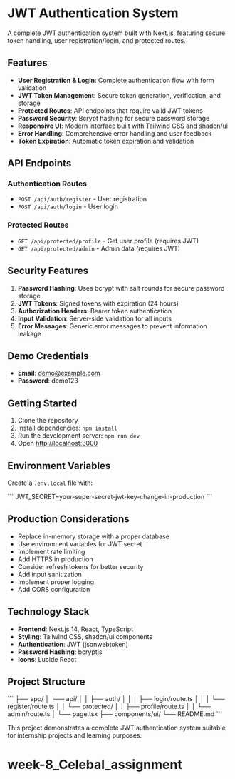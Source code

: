 # JWT Authentication System

A complete JWT authentication system built with Next.js, featuring secure token handling, user registration/login, and protected routes.

## Features

- **User Registration & Login**: Complete authentication flow with form validation
- **JWT Token Management**: Secure token generation, verification, and storage
- **Protected Routes**: API endpoints that require valid JWT tokens
- **Password Security**: Bcrypt hashing for secure password storage
- **Responsive UI**: Modern interface built with Tailwind CSS and shadcn/ui
- **Error Handling**: Comprehensive error handling and user feedback
- **Token Expiration**: Automatic token expiration and validation

## API Endpoints

### Authentication Routes
- `POST /api/auth/register` - User registration
- `POST /api/auth/login` - User login

### Protected Routes
- `GET /api/protected/profile` - Get user profile (requires JWT)
- `GET /api/protected/admin` - Admin data (requires JWT)

## Security Features

1. **Password Hashing**: Uses bcrypt with salt rounds for secure password storage
2. **JWT Tokens**: Signed tokens with expiration (24 hours)
3. **Authorization Headers**: Bearer token authentication
4. **Input Validation**: Server-side validation for all inputs
5. **Error Messages**: Generic error messages to prevent information leakage

## Demo Credentials

- **Email**: demo@example.com
- **Password**: demo123

## Getting Started

1. Clone the repository
2. Install dependencies: `npm install`
3. Run the development server: `npm run dev`
4. Open [http://localhost:3000](http://localhost:3000)

## Environment Variables

Create a `.env.local` file with:

\`\`\`
JWT_SECRET=your-super-secret-jwt-key-change-in-production
\`\`\`

## Production Considerations

- Replace in-memory storage with a proper database
- Use environment variables for JWT secret
- Implement rate limiting
- Add HTTPS in production
- Consider refresh tokens for better security
- Add input sanitization
- Implement proper logging
- Add CORS configuration

## Technology Stack

- **Frontend**: Next.js 14, React, TypeScript
- **Styling**: Tailwind CSS, shadcn/ui components
- **Authentication**: JWT (jsonwebtoken)
- **Password Hashing**: bcryptjs
- **Icons**: Lucide React

## Project Structure

\`\`\`
├── app/
│   ├── api/
│   │   ├── auth/
│   │   │   ├── login/route.ts
│   │   │   └── register/route.ts
│   │   └── protected/
│   │       ├── profile/route.ts
│   │       └── admin/route.ts
│   └── page.tsx
├── components/ui/
└── README.md
\`\`\`

This project demonstrates a complete JWT authentication system suitable for internship projects and learning purposes.
# week-8_Celebal_assignment
